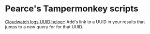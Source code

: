 # Pearce's Tampermonkey scripts

[Cloudwatch logs UUID helper](https://github.com/Pearcekieser/tampermonkey-scripts/raw/main/aws/cw-insights/cw-lambda-deep-dive.js): Add's link to a UUID in your results that jumps to a new query for for that UUID. 


